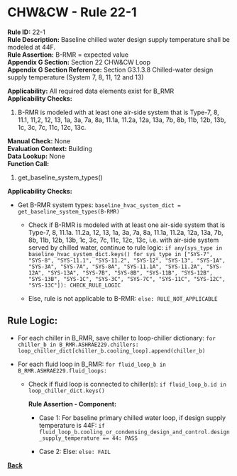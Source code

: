 
# CHW&CW - Rule 22-1  

**Rule ID:** 22-1  
**Rule Description:** Baseline chilled water design supply temperature shall be modeled at 44F.  
**Rule Assertion:** B-RMR = expected value  
**Appendix G Section:** Section 22 CHW&CW Loop  
**Appendix G Section Reference:** Section G3.1.3.8 Chilled-water design supply temperature (System 7, 8, 11, 12 and 13)  

**Applicability:** All required data elements exist for B_RMR  
**Applicability Checks:**  

1. B-RMR is modeled with at least one air-side system that is Type-7, 8, 11.1, 11,2, 12, 13, 1a, 3a, 7a, 8a, 11.1a, 11.2a, 12a, 13a, 7b, 8b, 11b, 12b, 13b, 1c, 3c, 7c, 11c, 12c, 13c.

**Manual Check:** None  
**Evaluation Context:** Building  
**Data Lookup:** None  
**Function Call:**  

1. get_baseline_system_types()

**Applicability Checks:**  

- Get B-RMR system types: `baseline_hvac_system_dict = get_baseline_system_types(B-RMR)`

  - Check if B-RMR is modeled with at least one air-side system that is Type-7, 8, 11.1a. 11.2a, 12, 13, 1a, 3a, 7a, 8a, 11.1a, 11.2a, 12a, 13a, 7b, 8b, 11b, 12b, 13b, 1c, 3c, 7c, 11c, 12c, 13c, i.e. with air-side system served by chilled water, continue to rule logic: `if any(sys_type in baseline_hvac_system_dict.keys() for sys_type in ["SYS-7", "SYS-8", "SYS-11.1", "SYS-11.2", "SYS-12", "SYS-13", "SYS-1A", "SYS-3A", "SYS-7A", "SYS-8A", "SYS-11.1A", "SYS-11.2A", "SYS-12A", "SYS-13A", "SYS-7B", "SYS-8B", "SYS-11B", "SYS-12B", "SYS-13B", "SYS-1C", "SYS-3C", "SYS-7C", "SYS-11C", "SYS-12C", "SYS-13C"]): CHECK_RULE_LOGIC`

  - Else, rule is not applicable to B-RMR: `else: RULE_NOT_APPLICABLE`

## Rule Logic:  

- For each chiller in B_RMR, save chiller to loop-chiller dictionary: `for chiller_b in B_RMR.ASHRAE229.chillers: loop_chiller_dict[chiller_b.cooling_loop].append(chiller_b)`

- For each fluid loop in B_RMR: `for fluid_loop_b in B_RMR.ASHRAE229.fluid_loops:`

  - Check if fluid loop is connected to chiller(s): `if fluid_loop_b.id in loop_chiller_dict.keys()`

    **Rule Assertion - Component:**

    - Case 1: For baseline primary chilled water loop, if design supply temperature is 44F: `if fluid_loop_b.cooling_or_condensing_design_and_control.design_supply_temperature == 44: PASS`

    - Case 2: Else: `else: FAIL`

**[Back](../_toc.md)**
